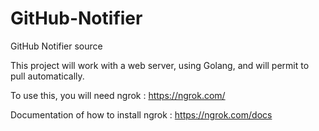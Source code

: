 # GitHub-Notifier
GitHub Notifier source

This project will work with a web server, using Golang, and will permit to pull automatically.

To use this, you will need ngrok : https://ngrok.com/

Documentation of how to install ngrok : https://ngrok.com/docs


